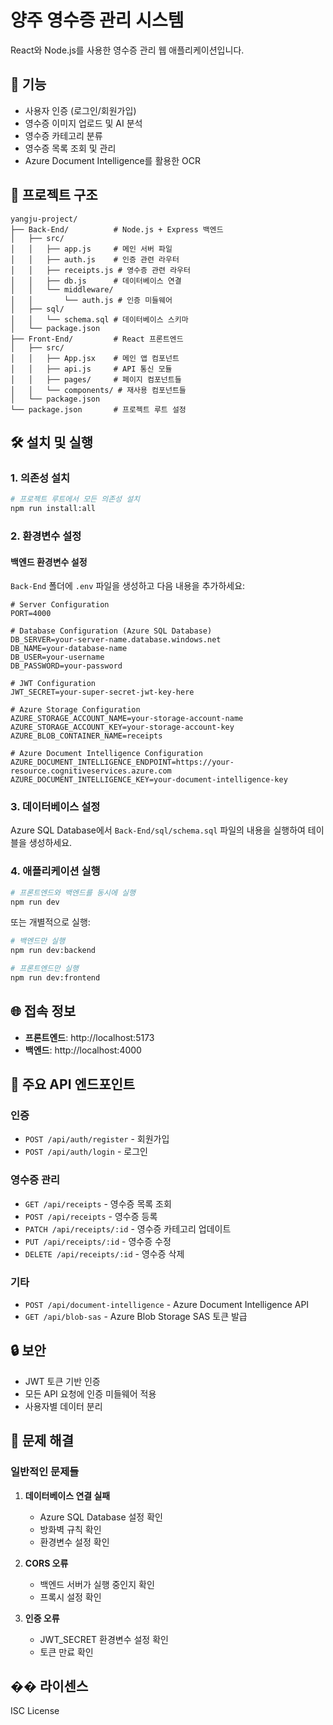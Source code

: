 # 양주 영수증 관리 시스템

React와 Node.js를 사용한 영수증 관리 웹 애플리케이션입니다.

## 🚀 기능

- 사용자 인증 (로그인/회원가입)
- 영수증 이미지 업로드 및 AI 분석
- 영수증 카테고리 분류
- 영수증 목록 조회 및 관리
- Azure Document Intelligence를 활용한 OCR

## 📁 프로젝트 구조

```
yangju-project/
├── Back-End/          # Node.js + Express 백엔드
│   ├── src/
│   │   ├── app.js     # 메인 서버 파일
│   │   ├── auth.js    # 인증 관련 라우터
│   │   ├── receipts.js # 영수증 관련 라우터
│   │   ├── db.js      # 데이터베이스 연결
│   │   └── middleware/
│   │       └── auth.js # 인증 미들웨어
│   ├── sql/
│   │   └── schema.sql # 데이터베이스 스키마
│   └── package.json
├── Front-End/         # React 프론트엔드
│   ├── src/
│   │   ├── App.jsx    # 메인 앱 컴포넌트
│   │   ├── api.js     # API 통신 모듈
│   │   ├── pages/     # 페이지 컴포넌트들
│   │   └── components/ # 재사용 컴포넌트들
│   └── package.json
└── package.json       # 프로젝트 루트 설정
```

## 🛠️ 설치 및 실행

### 1. 의존성 설치

```bash
# 프로젝트 루트에서 모든 의존성 설치
npm run install:all
```

### 2. 환경변수 설정

#### 백엔드 환경변수 설정
`Back-End` 폴더에 `.env` 파일을 생성하고 다음 내용을 추가하세요:

```env
# Server Configuration
PORT=4000

# Database Configuration (Azure SQL Database)
DB_SERVER=your-server-name.database.windows.net
DB_NAME=your-database-name
DB_USER=your-username
DB_PASSWORD=your-password

# JWT Configuration
JWT_SECRET=your-super-secret-jwt-key-here

# Azure Storage Configuration
AZURE_STORAGE_ACCOUNT_NAME=your-storage-account-name
AZURE_STORAGE_ACCOUNT_KEY=your-storage-account-key
AZURE_BLOB_CONTAINER_NAME=receipts

# Azure Document Intelligence Configuration
AZURE_DOCUMENT_INTELLIGENCE_ENDPOINT=https://your-resource.cognitiveservices.azure.com
AZURE_DOCUMENT_INTELLIGENCE_KEY=your-document-intelligence-key
```

### 3. 데이터베이스 설정

Azure SQL Database에서 `Back-End/sql/schema.sql` 파일의 내용을 실행하여 테이블을 생성하세요.

### 4. 애플리케이션 실행

```bash
# 프론트엔드와 백엔드를 동시에 실행
npm run dev
```

또는 개별적으로 실행:

```bash
# 백엔드만 실행
npm run dev:backend

# 프론트엔드만 실행
npm run dev:frontend
```

## 🌐 접속 정보

- **프론트엔드**: http://localhost:5173
- **백엔드**: http://localhost:4000

## 🔧 주요 API 엔드포인트

### 인증
- `POST /api/auth/register` - 회원가입
- `POST /api/auth/login` - 로그인

### 영수증 관리
- `GET /api/receipts` - 영수증 목록 조회
- `POST /api/receipts` - 영수증 등록
- `PATCH /api/receipts/:id` - 영수증 카테고리 업데이트
- `PUT /api/receipts/:id` - 영수증 수정
- `DELETE /api/receipts/:id` - 영수증 삭제

### 기타
- `POST /api/document-intelligence` - Azure Document Intelligence API
- `GET /api/blob-sas` - Azure Blob Storage SAS 토큰 발급

## 🔒 보안

- JWT 토큰 기반 인증
- 모든 API 요청에 인증 미들웨어 적용
- 사용자별 데이터 분리

## 🐛 문제 해결

### 일반적인 문제들

1. **데이터베이스 연결 실패**
   - Azure SQL Database 설정 확인
   - 방화벽 규칙 확인
   - 환경변수 설정 확인

2. **CORS 오류**
   - 백엔드 서버가 실행 중인지 확인
   - 프록시 설정 확인

3. **인증 오류**
   - JWT_SECRET 환경변수 설정 확인
   - 토큰 만료 확인

## �� 라이센스

ISC License
